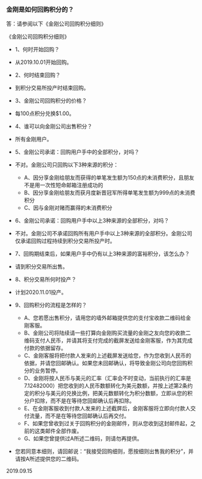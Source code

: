 ### 金刚是如何回购积分的？
答：请参阅以下《金刚公司回购积分细则》

《金刚公司回购积分细则》

- 1、何时开始回购？
- 从2019.10.01开始回购。

- 2、何时结束回购？
- 到积分交易所投产时结束回购。

- 3、金刚公司回购积分的价格？
- 每100点积分兑换$1.00。

- 4、谁可以向金刚公司出售积分？
- 所有金刚用户。

- 5、金刚公司承诺：回购用户手中的全部积分，对吗？
- 不对。金刚公司只回购以下3种来源的积分：
  - A、因分享金刚给朋友而获得的单笔发生额为150点的未消费积分，且朋友不是用一次性短命邮箱注册成功的
  - B、因分享金刚给朋友而获月度新晋冠军所得单笔发生额为999点的未消费积分
  - C、因与金刚对赌而赢得的未消费积分

- 6、金刚公司承诺：回购用户手中以上3种来源的全部积分，对吗？
- 不对。金刚公司不承诺回购所有用户手中以上3种来源的全部积分。金刚公司仅承诺回购过程持续到积分交易所投产时。

- 7、回购期结束后，如果用户手中仍有以上3种来源的富裕积分，该怎么办？
- 请到积分交易所出售。

- 8、积分交易所何时投产？
- 计划2020.11.01投产。

- 9、回购积分的流程是怎样的？
  - A、您若愿出售积分，请用您的墙外邮箱提供您的支付宝收款二维码给金刚客服。
  - B、金刚公司将陆续请一些打算向金刚购买流量的金刚之友向您的收款二维码支付人民币，并请其将支付完成的截屏发送给金刚客服，作为其完成付款的依据留存。
  - C、金刚客服将把付款人发来的上述截屏发送给您，作为您收到人民币的依据，并请您回邮确认。如果您未回邮确认，将导致金刚公司向您回购积分的业务暂停。
  - D、金刚将按人民币与美元的汇率（汇率会不时变动，当前执行的汇率是7.12482000）把您收到的人民币数额转化为美元数额，并按上述第2条约定的积分与美元的兑换比例，把美元数额转化为积分数额，立即从您的积分户扣除，而不是在等待您回邮确认后再扣除。
  - E、在金刚客服收到付款人发来的上述截屏后，金刚客服将立即向付款人交付流量，而不是在等待您回邮确认后再交付。
  - F、如果您曾收到过关于回购积分的金刚邮件，则从您收到这封邮件起，之前的这类邮件全部作废。
  - G、如果您曾提供过A所述二维码，则请勿再提供。

- 您若同意本细则，请回邮说：“我接受回购细则，愿按细则出售我的积分”，并请按A所述提供您的二维码。

2019.09.15
